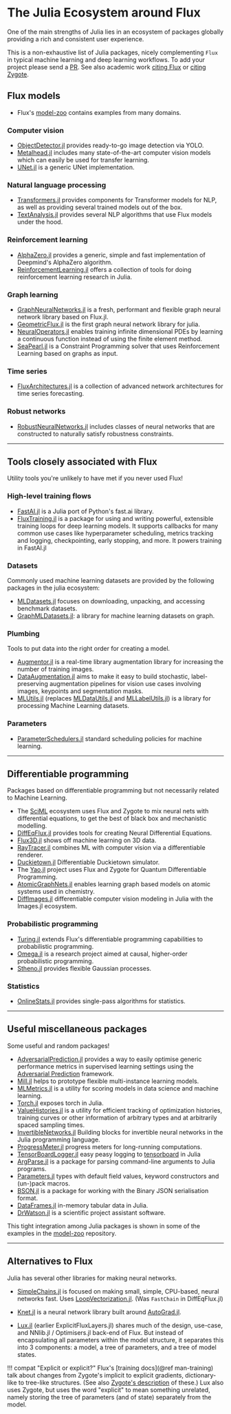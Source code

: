 # The Julia Ecosystem around Flux

One of the main strengths of Julia lies in an ecosystem of packages 
globally providing a rich and consistent user experience.

This is a non-exhaustive list of Julia packages, nicely complementing `Flux` in typical
machine learning and deep learning workflows. To add your project please send a [PR](https://github.com/FluxML/Flux.jl/pulls).
See also academic work [citing Flux](https://scholar.google.com/scholar?cites=9731162218836700005&hl=en) or [citing Zygote](https://scholar.google.com/scholar?cites=11943854577624257878&hl=en).

## Flux models

- Flux's [model-zoo](https://github.com/FluxML/model-zoo) contains examples from many domains.

### Computer vision

- [ObjectDetector.jl](https://github.com/r3tex/ObjectDetector.jl) provides ready-to-go image detection via YOLO.
- [Metalhead.jl](https://github.com/FluxML/Metalhead.jl) includes many state-of-the-art computer vision models which can easily be used for transfer learning.
- [UNet.jl](https://github.com/DhairyaLGandhi/UNet.jl) is a generic UNet implementation.

### Natural language processing

- [Transformers.jl](https://github.com/chengchingwen/Transformers.jl) provides components for Transformer models for NLP, as well as providing several trained models out of the box.
- [TextAnalysis.jl](https://github.com/JuliaText/TextAnalysis.jl) provides several NLP algorithms that use Flux models under the hood.

### Reinforcement learning
 
- [AlphaZero.jl](https://github.com/jonathan-laurent/AlphaZero.jl) provides a generic, simple and fast implementation of Deepmind's AlphaZero algorithm.
- [ReinforcementLearning.jl](https://juliareinforcementlearning.org/) offers a collection of tools for doing reinforcement learning research in Julia.

### Graph learning

- [GraphNeuralNetworks.jl](https://github.com/CarloLucibello/GraphNeuralNetworks.jl) is a fresh, performant and flexible graph neural network library based on Flux.jl.
- [GeometricFlux.jl](https://github.com/FluxML/GeometricFlux.jl) is the first graph neural network library for julia. 
- [NeuralOperators.jl](https://github.com/SciML/NeuralOperators.jl) enables training infinite dimensional PDEs by learning a continuous function instead of using the finite element method.
- [SeaPearl.jl](https://github.com/corail-research/SeaPearl.jl) is a Constraint Programming solver that uses Reinforcement Learning based on graphs as input.

### Time series

- [FluxArchitectures.jl](https://github.com/sdobber/FluxArchitectures.jl) is a collection of advanced network architectures for time series forecasting.

### Robust networks

- [RobustNeuralNetworks.jl](https://github.com/acfr/RobustNeuralNetworks.jl) includes classes of neural networks that are constructed to naturally satisfy robustness constraints.

---

## Tools closely associated with Flux

Utility tools you're unlikely to have met if you never used Flux!

### High-level training flows

- [FastAI.jl](https://github.com/FluxML/FastAI.jl) is a Julia port of Python's fast.ai library.
- [FluxTraining.jl](https://github.com/FluxML/FluxTraining.jl) is a package for using and writing powerful, extensible training loops for deep learning models. It supports callbacks for many common use cases like hyperparameter scheduling, metrics tracking and logging, checkpointing, early stopping, and more. It powers training in FastAI.jl

### Datasets

Commonly used machine learning datasets are provided by the following packages in the julia ecosystem:

- [MLDatasets.jl](https://github.com/JuliaML/MLDatasets.jl) focuses on downloading, unpacking, and accessing benchmark datasets.
- [GraphMLDatasets.jl](https://github.com/yuehhua/GraphMLDatasets.jl): a library for machine learning datasets on graph.

### Plumbing
 
Tools to put data into the right order for creating a model.
 
- [Augmentor.jl](https://github.com/Evizero/Augmentor.jl) is a real-time library augmentation library for increasing the number of training images.
- [DataAugmentation.jl](https://github.com/lorenzoh/DataAugmentation.jl) aims to make it easy to build stochastic, label-preserving augmentation pipelines for vision use cases involving images, keypoints and segmentation masks.
- [MLUtils.jl](https://github.com/JuliaML/MLUtils.jl) (replaces [MLDataUtils.jl](https://github.com/JuliaML/MLDataUtils.jl) and [MLLabelUtils.jl](https://github.com/JuliaML/MLLabelUtils.jl)) is a library for processing Machine Learning datasets.

### Parameters

- [ParameterSchedulers.jl](https://github.com/darsnack/ParameterSchedulers.jl) standard scheduling policies for machine learning.

---

## Differentiable programming

Packages based on differentiable programming but not necessarily related to Machine Learning. 

- The [SciML](https://sciml.ai/) ecosystem uses Flux and Zygote to mix neural nets with differential equations, to get the best of black box and mechanistic modelling.
- [DiffEqFlux.jl](https://github.com/SciML/DiffEqFlux.jl) provides tools for creating Neural Differential Equations.
- [Flux3D.jl](https://github.com/FluxML/Flux3D.jl) shows off machine learning on 3D data.
- [RayTracer.jl](https://github.com/avik-pal/RayTracer.jl) combines ML with computer vision via a differentiable renderer.
- [Duckietown.jl](https://github.com/tejank10/Duckietown.jl) Differentiable Duckietown simulator.
- The [Yao.jl](https://github.com/QuantumBFS/Yao.jl) project uses Flux and Zygote for Quantum Differentiable Programming.
- [AtomicGraphNets.jl](https://github.com/Chemellia/AtomicGraphNets.jl) enables learning graph based models on atomic systems used in chemistry.
- [DiffImages.jl](https://github.com/FluxML/DiffImages.jl) differentiable computer vision modeling in Julia with the Images.jl ecosystem.

### Probabilistic programming
 
- [Turing.jl](https://github.com/TuringLang/Turing.jl) extends Flux's differentiable programming capabilities to probabilistic programming.
- [Omega.jl](https://github.com/zenna/Omega.jl) is a research project aimed at causal, higher-order probabilistic programming.
- [Stheno.jl](https://github.com/willtebbutt/Stheno.jl) provides flexible Gaussian processes.

### Statistics

- [OnlineStats.jl](https://github.com/joshday/OnlineStats.jl) provides single-pass algorithms for statistics.

---

## Useful miscellaneous packages

Some useful and random packages!

- [AdversarialPrediction.jl](https://github.com/rizalzaf/AdversarialPrediction.jl) provides a way to easily optimise generic performance metrics in supervised learning settings using the [Adversarial Prediction](https://arxiv.org/abs/1812.07526) framework.
- [Mill.jl](https://github.com/CTUAvastLab/Mill.jl) helps to prototype flexible multi-instance learning models.
- [MLMetrics.jl](https://github.com/JuliaML/MLMetrics.jl) is a utility for scoring models in data science and machine learning.
- [Torch.jl](https://github.com/FluxML/Torch.jl) exposes torch in Julia.
- [ValueHistories.jl](https://github.com/JuliaML/ValueHistories.jl) is a utility for efficient tracking of optimization histories, training curves or other information of arbitrary types and at arbitrarily spaced sampling times.
- [InvertibleNetworks.jl](https://github.com/slimgroup/InvertibleNetworks.jl/) Building blocks for invertible neural networks in the Julia programming language.
- [ProgressMeter.jl](https://github.com/timholy/ProgressMeter.jl) progress meters for long-running computations.
- [TensorBoardLogger.jl](https://github.com/PhilipVinc/TensorBoardLogger.jl) easy peasy logging to [tensorboard](https://www.tensorflow.org/tensorboard) in Julia
- [ArgParse.jl](https://github.com/carlobaldassi/ArgParse.jl) is a package for parsing command-line arguments to Julia programs.
- [Parameters.jl](https://github.com/mauro3/Parameters.jl) types with default field values, keyword constructors and (un-)pack macros.
- [BSON.jl](https://github.com/JuliaIO/BSON.jl) is a package for working with the Binary JSON serialisation format.
- [DataFrames.jl](https://github.com/JuliaData/DataFrames.jl) in-memory tabular data in Julia.
- [DrWatson.jl](https://github.com/JuliaDynamics/DrWatson.jl) is a scientific project assistant software.

This tight integration among Julia packages is shown in some of the examples in the [model-zoo](https://github.com/FluxML/model-zoo) repository.

---

## Alternatives to Flux

Julia has several other libraries for making neural networks. 

* [SimpleChains.jl](https://github.com/PumasAI/SimpleChains.jl) is focused on making small, simple, CPU-based, neural networks fast. Uses [LoopVectorization.jl](https://github.com/JuliaSIMD/LoopVectorization.jl). (Was `FastChain` in DiffEqFlux.jl) 

* [Knet.jl](https://github.com/denizyuret/Knet.jl) is a neural network library built around [AutoGrad.jl](https://github.com/denizyuret/AutoGrad.jl).

* [Lux.jl](https://github.com/avik-pal/Lux.jl) (earlier ExplicitFluxLayers.jl) shares much of the design, use-case, and NNlib.jl / Optimisers.jl back-end of Flux. But instead of encapsulating all parameters within the model structure, it separates this into 3 components: a model, a tree of parameters, and a tree of model states.

!!! compat "Explicit or explicit?"
    Flux's [training docs](@ref man-training) talk about changes from Zygote's implicit to
    explicit gradients, dictionary-like to tree-like structures.
    (See also [Zygote's description](https://fluxml.ai/Zygote.jl/dev/#Explicit-and-Implicit-Parameters-1) of these.)
    Lux also uses Zygote, but uses the word "explicit" to mean something unrelated,
    namely storing the tree of parameters (and of state) separately from the model.

